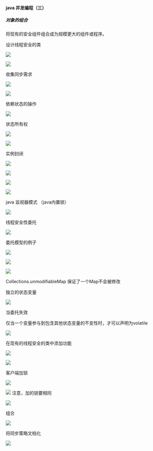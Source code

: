 #### java 并发编程（三）

##### 对象的组合

将现有的安全组件组合成为规模更大的组件或程序。

设计线程安全的类

![](pic/46.png)

![](pic/47.png)

收集同步需求

![](pic/48.png)

![](pic/49.png)

依赖状态的操作

![](pic/50.png)

状态所有权

![](pic/51.png)

![](pic/52.png)

实例封闭

![](pic/53.png)

![](pic/55.png)

![](pic/54.png)

![](pic/56.png)

java 监视器模式 （java内置锁）

![](pic/57.png)

线程安全性委托

![](pic/58.png)

委托模型的例子

![](pic/59.png)

![](pic/60.png)

![](pic/61.png)

Collections.unmodifiableMap 保证了一个Map不会被修改

独立的状态变量

![](pic/62.png)

当委托失效

仅当一个变量参与到包含其他状态变量的不变性时，才可以声明为volatile

![](pic/63.png)

在现有的线程安全的类中添加功能

![](pic/64.png)

![](pic/65.png)

客户端加锁

![](pic/66.png)


![](pic/67.png)
注意，加的锁要相同

![](pic/68.png)

组合

![](pic/69.png)

将同步策略文档化

![](pic/70.png)
